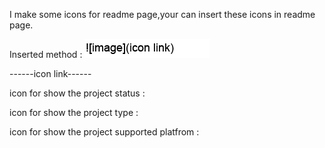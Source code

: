 I make some icons for readme page,your can insert these icons in readme page.

Inserted method : 
![image](https://github.com/MingHui1997/Github-project-icon/blob/main/img1.png)

------icon link------

icon for show the project status : 

icon for show the project type : 

icon for show the project supported platfrom : 
